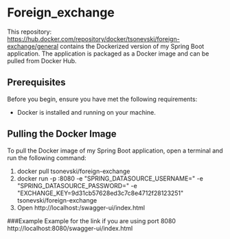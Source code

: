 # Foreign_exchange

This repository: https://hub.docker.com/repository/docker/tsonevski/foreign-exchange/general contains the Dockerized version of my Spring Boot application. The application is packaged as a Docker image and can be pulled from Docker Hub.

## Prerequisites

Before you begin, ensure you have met the following requirements:

- Docker is installed and running on your machine.

## Pulling the Docker Image

To pull the Docker image of my Spring Boot application, open a terminal and run the following command:

1. docker pull tsonevski/foreign-exchange
2. docker run -p <yourHost>:8080 -e "SPRING_DATASOURCE_USERNAME=<DBUsername>" -e "SPRING_DATASOURCE_PASSWORD=<DBPassword>" -e "EXCHANGE_KEY=9d31cb57628ed3c7c8e4712f28123251" tsonevski/foreign-exchange
3. Open http://localhost:<YourPort>/swagger-ui/index.html

###Example
   Example for the link if you are using port 8080    http://localhost:8080/swagger-ui/index.html
